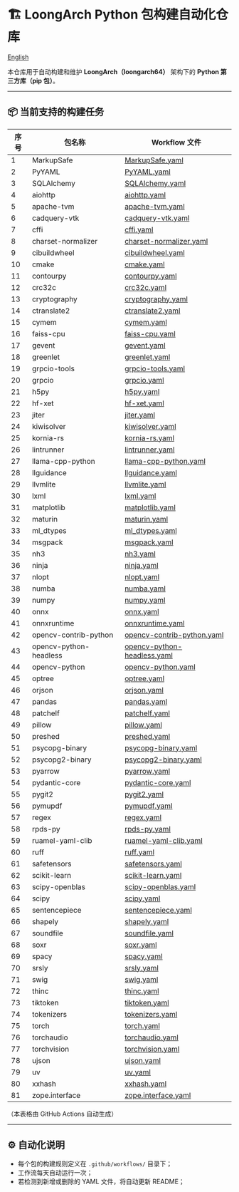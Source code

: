 # 🏗️ LoongArch Python 包构建自动化仓库

[English](./README.md)

本仓库用于自动构建和维护 **LoongArch（loongarch64）** 架构下的 **Python 第三方库（pip 包）**。

---

## 📦 当前支持的构建任务

| 序号 | 包名称 | Workflow 文件 |
|------|----------|----------------|
| 1 | MarkupSafe | [MarkupSafe.yaml](https://github.com/yzewei/pypi/blob/main/.github/workflows/MarkupSafe.yaml) |
| 2 | PyYAML | [PyYAML.yaml](https://github.com/yzewei/pypi/blob/main/.github/workflows/PyYAML.yaml) |
| 3 | SQLAlchemy | [SQLAlchemy.yaml](https://github.com/yzewei/pypi/blob/main/.github/workflows/SQLAlchemy.yaml) |
| 4 | aiohttp | [aiohttp.yaml](https://github.com/yzewei/pypi/blob/main/.github/workflows/aiohttp.yaml) |
| 5 | apache-tvm | [apache-tvm.yaml](https://github.com/yzewei/pypi/blob/main/.github/workflows/apache-tvm.yaml) |
| 6 | cadquery-vtk | [cadquery-vtk.yaml](https://github.com/yzewei/pypi/blob/main/.github/workflows/cadquery-vtk.yaml) |
| 7 | cffi | [cffi.yaml](https://github.com/yzewei/pypi/blob/main/.github/workflows/cffi.yaml) |
| 8 | charset-normalizer | [charset-normalizer.yaml](https://github.com/yzewei/pypi/blob/main/.github/workflows/charset-normalizer.yaml) |
| 9 | cibuildwheel | [cibuildwheel.yaml](https://github.com/yzewei/pypi/blob/main/.github/workflows/cibuildwheel.yaml) |
| 10 | cmake | [cmake.yaml](https://github.com/yzewei/pypi/blob/main/.github/workflows/cmake.yaml) |
| 11 | contourpy | [contourpy.yaml](https://github.com/yzewei/pypi/blob/main/.github/workflows/contourpy.yaml) |
| 12 | crc32c | [crc32c.yaml](https://github.com/yzewei/pypi/blob/main/.github/workflows/crc32c.yaml) |
| 13 | cryptography | [cryptography.yaml](https://github.com/yzewei/pypi/blob/main/.github/workflows/cryptography.yaml) |
| 14 | ctranslate2 | [ctranslate2.yaml](https://github.com/yzewei/pypi/blob/main/.github/workflows/ctranslate2.yaml) |
| 15 | cymem | [cymem.yaml](https://github.com/yzewei/pypi/blob/main/.github/workflows/cymem.yaml) |
| 16 | faiss-cpu | [faiss-cpu.yaml](https://github.com/yzewei/pypi/blob/main/.github/workflows/faiss-cpu.yaml) |
| 17 | gevent | [gevent.yaml](https://github.com/yzewei/pypi/blob/main/.github/workflows/gevent.yaml) |
| 18 | greenlet | [greenlet.yaml](https://github.com/yzewei/pypi/blob/main/.github/workflows/greenlet.yaml) |
| 19 | grpcio-tools | [grpcio-tools.yaml](https://github.com/yzewei/pypi/blob/main/.github/workflows/grpcio-tools.yaml) |
| 20 | grpcio | [grpcio.yaml](https://github.com/yzewei/pypi/blob/main/.github/workflows/grpcio.yaml) |
| 21 | h5py | [h5py.yaml](https://github.com/yzewei/pypi/blob/main/.github/workflows/h5py.yaml) |
| 22 | hf-xet | [hf-xet.yaml](https://github.com/yzewei/pypi/blob/main/.github/workflows/hf-xet.yaml) |
| 23 | jiter | [jiter.yaml](https://github.com/yzewei/pypi/blob/main/.github/workflows/jiter.yaml) |
| 24 | kiwisolver | [kiwisolver.yaml](https://github.com/yzewei/pypi/blob/main/.github/workflows/kiwisolver.yaml) |
| 25 | kornia-rs | [kornia-rs.yaml](https://github.com/yzewei/pypi/blob/main/.github/workflows/kornia-rs.yaml) |
| 26 | lintrunner | [lintrunner.yaml](https://github.com/yzewei/pypi/blob/main/.github/workflows/lintrunner.yaml) |
| 27 | llama-cpp-python | [llama-cpp-python.yaml](https://github.com/yzewei/pypi/blob/main/.github/workflows/llama-cpp-python.yaml) |
| 28 | llguidance | [llguidance.yaml](https://github.com/yzewei/pypi/blob/main/.github/workflows/llguidance.yaml) |
| 29 | llvmlite | [llvmlite.yaml](https://github.com/yzewei/pypi/blob/main/.github/workflows/llvmlite.yaml) |
| 30 | lxml | [lxml.yaml](https://github.com/yzewei/pypi/blob/main/.github/workflows/lxml.yaml) |
| 31 | matplotlib | [matplotlib.yaml](https://github.com/yzewei/pypi/blob/main/.github/workflows/matplotlib.yaml) |
| 32 | maturin | [maturin.yaml](https://github.com/yzewei/pypi/blob/main/.github/workflows/maturin.yaml) |
| 33 | ml_dtypes | [ml_dtypes.yaml](https://github.com/yzewei/pypi/blob/main/.github/workflows/ml_dtypes.yaml) |
| 34 | msgpack | [msgpack.yaml](https://github.com/yzewei/pypi/blob/main/.github/workflows/msgpack.yaml) |
| 35 | nh3 | [nh3.yaml](https://github.com/yzewei/pypi/blob/main/.github/workflows/nh3.yaml) |
| 36 | ninja | [ninja.yaml](https://github.com/yzewei/pypi/blob/main/.github/workflows/ninja.yaml) |
| 37 | nlopt | [nlopt.yaml](https://github.com/yzewei/pypi/blob/main/.github/workflows/nlopt.yaml) |
| 38 | numba | [numba.yaml](https://github.com/yzewei/pypi/blob/main/.github/workflows/numba.yaml) |
| 39 | numpy | [numpy.yaml](https://github.com/yzewei/pypi/blob/main/.github/workflows/numpy.yaml) |
| 40 | onnx | [onnx.yaml](https://github.com/yzewei/pypi/blob/main/.github/workflows/onnx.yaml) |
| 41 | onnxruntime | [onnxruntime.yaml](https://github.com/yzewei/pypi/blob/main/.github/workflows/onnxruntime.yaml) |
| 42 | opencv-contrib-python | [opencv-contrib-python.yaml](https://github.com/yzewei/pypi/blob/main/.github/workflows/opencv-contrib-python.yaml) |
| 43 | opencv-python-headless | [opencv-python-headless.yaml](https://github.com/yzewei/pypi/blob/main/.github/workflows/opencv-python-headless.yaml) |
| 44 | opencv-python | [opencv-python.yaml](https://github.com/yzewei/pypi/blob/main/.github/workflows/opencv-python.yaml) |
| 45 | optree | [optree.yaml](https://github.com/yzewei/pypi/blob/main/.github/workflows/optree.yaml) |
| 46 | orjson | [orjson.yaml](https://github.com/yzewei/pypi/blob/main/.github/workflows/orjson.yaml) |
| 47 | pandas | [pandas.yaml](https://github.com/yzewei/pypi/blob/main/.github/workflows/pandas.yaml) |
| 48 | patchelf | [patchelf.yaml](https://github.com/yzewei/pypi/blob/main/.github/workflows/patchelf.yaml) |
| 49 | pillow | [pillow.yaml](https://github.com/yzewei/pypi/blob/main/.github/workflows/pillow.yaml) |
| 50 | preshed | [preshed.yaml](https://github.com/yzewei/pypi/blob/main/.github/workflows/preshed.yaml) |
| 51 | psycopg-binary | [psycopg-binary.yaml](https://github.com/yzewei/pypi/blob/main/.github/workflows/psycopg-binary.yaml) |
| 52 | psycopg2-binary | [psycopg2-binary.yaml](https://github.com/yzewei/pypi/blob/main/.github/workflows/psycopg2-binary.yaml) |
| 53 | pyarrow | [pyarrow.yaml](https://github.com/yzewei/pypi/blob/main/.github/workflows/pyarrow.yaml) |
| 54 | pydantic-core | [pydantic-core.yaml](https://github.com/yzewei/pypi/blob/main/.github/workflows/pydantic-core.yaml) |
| 55 | pygit2 | [pygit2.yaml](https://github.com/yzewei/pypi/blob/main/.github/workflows/pygit2.yaml) |
| 56 | pymupdf | [pymupdf.yaml](https://github.com/yzewei/pypi/blob/main/.github/workflows/pymupdf.yaml) |
| 57 | regex | [regex.yaml](https://github.com/yzewei/pypi/blob/main/.github/workflows/regex.yaml) |
| 58 | rpds-py | [rpds-py.yaml](https://github.com/yzewei/pypi/blob/main/.github/workflows/rpds-py.yaml) |
| 59 | ruamel-yaml-clib | [ruamel-yaml-clib.yaml](https://github.com/yzewei/pypi/blob/main/.github/workflows/ruamel-yaml-clib.yaml) |
| 60 | ruff | [ruff.yaml](https://github.com/yzewei/pypi/blob/main/.github/workflows/ruff.yaml) |
| 61 | safetensors | [safetensors.yaml](https://github.com/yzewei/pypi/blob/main/.github/workflows/safetensors.yaml) |
| 62 | scikit-learn | [scikit-learn.yaml](https://github.com/yzewei/pypi/blob/main/.github/workflows/scikit-learn.yaml) |
| 63 | scipy-openblas | [scipy-openblas.yaml](https://github.com/yzewei/pypi/blob/main/.github/workflows/scipy-openblas.yaml) |
| 64 | scipy | [scipy.yaml](https://github.com/yzewei/pypi/blob/main/.github/workflows/scipy.yaml) |
| 65 | sentencepiece | [sentencepiece.yaml](https://github.com/yzewei/pypi/blob/main/.github/workflows/sentencepiece.yaml) |
| 66 | shapely | [shapely.yaml](https://github.com/yzewei/pypi/blob/main/.github/workflows/shapely.yaml) |
| 67 | soundfile | [soundfile.yaml](https://github.com/yzewei/pypi/blob/main/.github/workflows/soundfile.yaml) |
| 68 | soxr | [soxr.yaml](https://github.com/yzewei/pypi/blob/main/.github/workflows/soxr.yaml) |
| 69 | spacy | [spacy.yaml](https://github.com/yzewei/pypi/blob/main/.github/workflows/spacy.yaml) |
| 70 | srsly | [srsly.yaml](https://github.com/yzewei/pypi/blob/main/.github/workflows/srsly.yaml) |
| 71 | swig | [swig.yaml](https://github.com/yzewei/pypi/blob/main/.github/workflows/swig.yaml) |
| 72 | thinc | [thinc.yaml](https://github.com/yzewei/pypi/blob/main/.github/workflows/thinc.yaml) |
| 73 | tiktoken | [tiktoken.yaml](https://github.com/yzewei/pypi/blob/main/.github/workflows/tiktoken.yaml) |
| 74 | tokenizers | [tokenizers.yaml](https://github.com/yzewei/pypi/blob/main/.github/workflows/tokenizers.yaml) |
| 75 | torch | [torch.yaml](https://github.com/yzewei/pypi/blob/main/.github/workflows/torch.yaml) |
| 76 | torchaudio | [torchaudio.yaml](https://github.com/yzewei/pypi/blob/main/.github/workflows/torchaudio.yaml) |
| 77 | torchvision | [torchvision.yaml](https://github.com/yzewei/pypi/blob/main/.github/workflows/torchvision.yaml) |
| 78 | ujson | [ujson.yaml](https://github.com/yzewei/pypi/blob/main/.github/workflows/ujson.yaml) |
| 79 | uv | [uv.yaml](https://github.com/yzewei/pypi/blob/main/.github/workflows/uv.yaml) |
| 80 | xxhash | [xxhash.yaml](https://github.com/yzewei/pypi/blob/main/.github/workflows/xxhash.yaml) |
| 81 | zope.interface | [zope.interface.yaml](https://github.com/yzewei/pypi/blob/main/.github/workflows/zope.interface.yaml) |

（本表格由 GitHub Actions 自动生成）

---

## ⚙️ 自动化说明

- 每个包的构建规则定义在 `.github/workflows/` 目录下；
- 工作流每天自动运行一次；
- 若检测到新增或删除的 YAML 文件，将自动更新 README；
